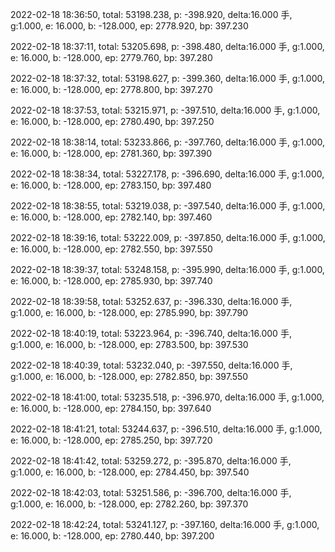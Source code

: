 2022-02-18 18:36:50, total: 53198.238, p: -398.920, delta:16.000 手, g:1.000, e: 16.000, b: -128.000, ep: 2778.920, bp: 397.230

2022-02-18 18:37:11, total: 53205.698, p: -398.480, delta:16.000 手, g:1.000, e: 16.000, b: -128.000, ep: 2779.760, bp: 397.280

2022-02-18 18:37:32, total: 53198.627, p: -399.360, delta:16.000 手, g:1.000, e: 16.000, b: -128.000, ep: 2778.800, bp: 397.270

2022-02-18 18:37:53, total: 53215.971, p: -397.510, delta:16.000 手, g:1.000, e: 16.000, b: -128.000, ep: 2780.490, bp: 397.250

2022-02-18 18:38:14, total: 53233.866, p: -397.760, delta:16.000 手, g:1.000, e: 16.000, b: -128.000, ep: 2781.360, bp: 397.390

2022-02-18 18:38:34, total: 53227.178, p: -396.690, delta:16.000 手, g:1.000, e: 16.000, b: -128.000, ep: 2783.150, bp: 397.480

2022-02-18 18:38:55, total: 53219.038, p: -397.540, delta:16.000 手, g:1.000, e: 16.000, b: -128.000, ep: 2782.140, bp: 397.460

2022-02-18 18:39:16, total: 53222.009, p: -397.850, delta:16.000 手, g:1.000, e: 16.000, b: -128.000, ep: 2782.550, bp: 397.550

2022-02-18 18:39:37, total: 53248.158, p: -395.990, delta:16.000 手, g:1.000, e: 16.000, b: -128.000, ep: 2785.930, bp: 397.740

2022-02-18 18:39:58, total: 53252.637, p: -396.330, delta:16.000 手, g:1.000, e: 16.000, b: -128.000, ep: 2785.990, bp: 397.790

2022-02-18 18:40:19, total: 53223.964, p: -396.740, delta:16.000 手, g:1.000, e: 16.000, b: -128.000, ep: 2783.500, bp: 397.530

2022-02-18 18:40:39, total: 53232.040, p: -397.550, delta:16.000 手, g:1.000, e: 16.000, b: -128.000, ep: 2782.850, bp: 397.550

2022-02-18 18:41:00, total: 53235.518, p: -396.970, delta:16.000 手, g:1.000, e: 16.000, b: -128.000, ep: 2784.150, bp: 397.640

2022-02-18 18:41:21, total: 53244.637, p: -396.510, delta:16.000 手, g:1.000, e: 16.000, b: -128.000, ep: 2785.250, bp: 397.720

2022-02-18 18:41:42, total: 53259.272, p: -395.870, delta:16.000 手, g:1.000, e: 16.000, b: -128.000, ep: 2784.450, bp: 397.540

2022-02-18 18:42:03, total: 53251.586, p: -396.700, delta:16.000 手, g:1.000, e: 16.000, b: -128.000, ep: 2782.260, bp: 397.370

2022-02-18 18:42:24, total: 53241.127, p: -397.160, delta:16.000 手, g:1.000, e: 16.000, b: -128.000, ep: 2780.440, bp: 397.200